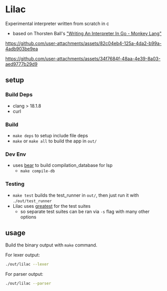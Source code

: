 # Lilac

Experimental interpreter written from scratch in c
- based on Thorsten Ball's ["Writing An Interpreter In Go - Monkey Lang"](https://interpreterbook.com/)

https://github.com/user-attachments/assets/82c04eb4-125a-4da2-b99a-4adb903be9ea

https://github.com/user-attachments/assets/34f7684f-48aa-4e39-8a03-aed9777b29d9

## setup
### Build Deps
- clang > 18.1.8
- curl

### Build
- `make deps` to setup include file deps
- `make` or `make all` to build the app in `out/`

### Dev Env
- uses [bear](https://github.com/rizsotto/Bear) to build compilation_database for lsp
    - `make compile-db`

### Testing
- `make test` builds the test_runner in `out/`, then just run it with `./out/test_runner`
- Lilac uses [greatest](https://github.com/silentbicycle/greatest) for the test suites
    - so separate test suites can be ran via `-s` flag with many other options

## usage
Build the binary output with `make` command.

For lexer output:
```sh
./out/lilac --lexer
```

For parser output:
```sh
./out/lilac --parser
```
